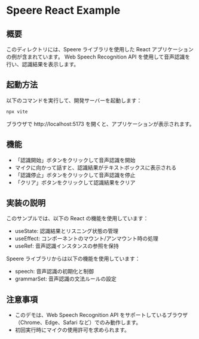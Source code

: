 # Speere React Example

## 概要

このディレクトリには、Speere ライブラリを使用した React アプリケーションの例が含まれています。
Web Speech Recognition API を使用して音声認識を行い、認識結果を表示します。

## 起動方法

以下のコマンドを実行して、開発サーバーを起動します：

```bash
npx vite
```

ブラウザで http://localhost:5173 を開くと、アプリケーションが表示されます。

## 機能

- 「認識開始」ボタンをクリックして音声認識を開始
- マイクに向かって話すと、認識結果がテキストボックスに表示される
- 「認識停止」ボタンをクリックして音声認識を停止
- 「クリア」ボタンをクリックして認識結果をクリア

## 実装の説明

このサンプルでは、以下の React の機能を使用しています：

- useState: 認識結果とリスニング状態の管理
- useEffect: コンポーネントのマウント/アンマウント時の処理
- useRef: 音声認識インスタンスの参照を保持

Speere ライブラリからは以下の機能を使用しています：

- speech: 音声認識の初期化と制御
- grammarSet: 音声認識の文法ルールの設定

## 注意事項

- このデモは、Web Speech Recognition API をサポートしているブラウザ（Chrome、Edge、Safari など）でのみ動作します。
- 初回実行時にマイクの使用許可を求められます。
